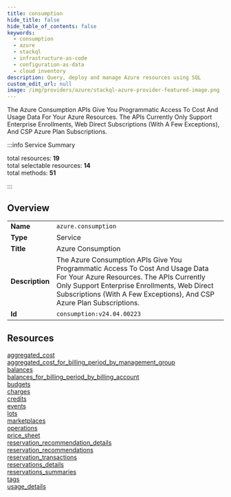 ```yaml
---
title: consumption
hide_title: false
hide_table_of_contents: false
keywords:
  - consumption
  - azure
  - stackql
  - infrastructure-as-code
  - configuration-as-data
  - cloud inventory
description: Query, deploy and manage Azure resources using SQL
custom_edit_url: null
image: /img/providers/azure/stackql-azure-provider-featured-image.png
---
```


The Azure Consumption APIs Give You Programmatic Access To Cost And Usage Data For Your Azure Resources. The APIs Currently Only Support Enterprise Enrollments, Web Direct Subscriptions (With A Few Exceptions), And CSP Azure Plan Subscriptions.  
    
:::info Service Summary

<div class="row">
<div class="providerDocColumn">
<span>total resources:&nbsp;<b>19</b></span><br />
<span>total selectable resources:&nbsp;<b>14</b></span><br />
<span>total methods:&nbsp;<b>51</b></span><br />
</div>
</div>

:::

## Overview
<table><tbody>
<tr><td><b>Name</b></td><td><code>azure.consumption</code></td></tr>
<tr><td><b>Type</b></td><td>Service</td></tr>
<tr><td><b>Title</b></td><td>Azure Consumption</td></tr>
<tr><td><b>Description</b></td><td>The Azure Consumption APIs Give You Programmatic Access To Cost And Usage Data For Your Azure Resources. The APIs Currently Only Support Enterprise Enrollments, Web Direct Subscriptions (With A Few Exceptions), And CSP Azure Plan Subscriptions.</td></tr>
<tr><td><b>Id</b></td><td><code>consumption:v24.04.00223</code></td></tr>
</tbody></table>

## Resources
<div class="row">
<div class="providerDocColumn">
<a href="/providers/azure/consumption/aggregated_cost/">aggregated_cost</a><br />
<a href="/providers/azure/consumption/aggregated_cost_for_billing_period_by_management_group/">aggregated_cost_for_billing_period_by_management_group</a><br />
<a href="/providers/azure/consumption/balances/">balances</a><br />
<a href="/providers/azure/consumption/balances_for_billing_period_by_billing_account/">balances_for_billing_period_by_billing_account</a><br />
<a href="/providers/azure/consumption/budgets/">budgets</a><br />
<a href="/providers/azure/consumption/charges/">charges</a><br />
<a href="/providers/azure/consumption/credits/">credits</a><br />
<a href="/providers/azure/consumption/events/">events</a><br />
<a href="/providers/azure/consumption/lots/">lots</a><br />
<a href="/providers/azure/consumption/marketplaces/">marketplaces</a><br />
</div>
<div class="providerDocColumn">
<a href="/providers/azure/consumption/operations/">operations</a><br />
<a href="/providers/azure/consumption/price_sheet/">price_sheet</a><br />
<a href="/providers/azure/consumption/reservation_recommendation_details/">reservation_recommendation_details</a><br />
<a href="/providers/azure/consumption/reservation_recommendations/">reservation_recommendations</a><br />
<a href="/providers/azure/consumption/reservation_transactions/">reservation_transactions</a><br />
<a href="/providers/azure/consumption/reservations_details/">reservations_details</a><br />
<a href="/providers/azure/consumption/reservations_summaries/">reservations_summaries</a><br />
<a href="/providers/azure/consumption/tags/">tags</a><br />
<a href="/providers/azure/consumption/usage_details/">usage_details</a><br />
</div>
</div>
